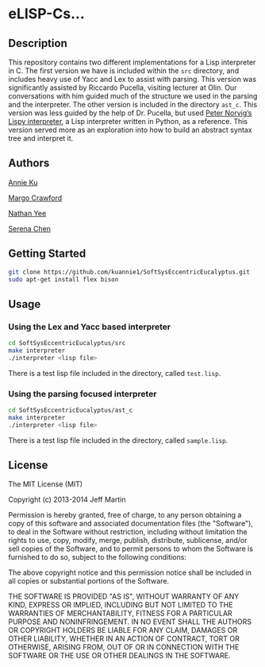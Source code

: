 # eLISP-Cs...

## Description
This repository contains two different implementations for a Lisp interpreter in C.
The first version we have is included within the `src` directory, and includes
heavy use of Yacc and Lex to assist with parsing. This version was significantly
assisted by Riccardo Pucella, visiting lecturer at Olin. Our conversations with
him guided much of the structure we used in the parsing and the interpreter.
The other version is included in the directory `ast_c`. This version was less guided
by the help of Dr. Pucella, but used
[Peter Norvig’s Lispy interpreter](http://norvig.com/lispy.html), a Lisp
interpreter written in Python, as a reference. This version served more as an
exploration into how to build an abstract syntax tree and interpret it.


## Authors
[Annie Ku](https://github.com/kuannie1)

[Margo Crawford](https://github.com/Margaretmcrawf)

[Nathan Yee](https://github.com/NathanYee)

[Serena Chen](https://github.com/poosomooso)

## Getting Started
```bash
git clone https://github.com/kuannie1/SoftSysEccentricEucalyptus.git
sudo apt-get install flex bison
```

## Usage
### Using the Lex and Yacc based interpreter
```bash
cd SoftSysEccentricEucalyptus/src
make interpreter
./interpreter <lisp file>
```
There is a test lisp file included in the directory, called `test.lisp`.
### Using the parsing focused interpreter
```bash
cd SoftSysEccentricEucalyptus/ast_c
make interpreter
./interpreter <lisp file>
```
There is a test lisp file included in the directory, called `sample.lisp`.

## License
The MIT License (MIT)

Copyright (c) 2013-2014 Jeff Martin

Permission is hereby granted, free of charge, to any person obtaining a copy of this software and associated documentation files (the "Software"), to deal in the Software without restriction, including without limitation the rights to use, copy, modify, merge, publish, distribute, sublicense, and/or sell copies of the Software, and to permit persons to whom the Software is furnished to do so, subject to the following conditions:

The above copyright notice and this permission notice shall be included in all copies or substantial portions of the Software.

THE SOFTWARE IS PROVIDED "AS IS", WITHOUT WARRANTY OF ANY KIND, EXPRESS OR IMPLIED, INCLUDING BUT NOT LIMITED TO THE WARRANTIES OF MERCHANTABILITY, FITNESS FOR A PARTICULAR PURPOSE AND NONINFRINGEMENT. IN NO EVENT SHALL THE AUTHORS OR COPYRIGHT HOLDERS BE LIABLE FOR ANY CLAIM, DAMAGES OR OTHER LIABILITY, WHETHER IN AN ACTION OF CONTRACT, TORT OR OTHERWISE, ARISING FROM, OUT OF OR IN CONNECTION WITH THE SOFTWARE OR THE USE OR OTHER DEALINGS IN THE SOFTWARE.
